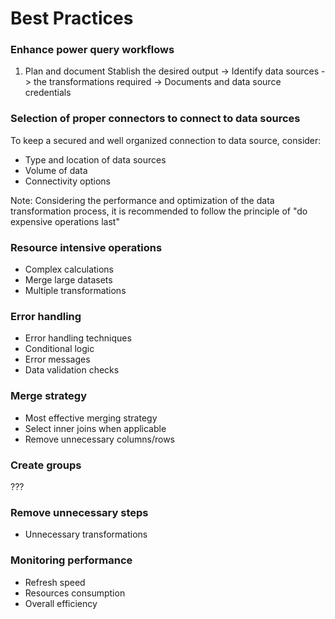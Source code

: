 # Best Practices

### Enhance power query workflows
1. Plan and document
Stablish the desired output -> Identify data sources -> the transformations required -> Documents and data source credentials

###  Selection of proper connectors to connect to data sources
To keep a secured and well organized connection to data source, consider:
- Type and location of data sources
- Volume of data 
- Connectivity options

Note: Considering the performance and optimization of the data transformation process, it is recommended to follow the principle of "do expensive operations last"

### Resource intensive operations
- Complex calculations
- Merge large datasets
- Multiple transformations

### Error handling
- Error handling  techniques
- Conditional logic
- Error messages
- Data validation checks

### Merge strategy
- Most effective merging strategy
- Select inner joins when applicable
- Remove unnecessary columns/rows

### Create groups
???

### Remove unnecessary steps
- Unnecessary transformations

### Monitoring performance
- Refresh speed
- Resources consumption
- Overall efficiency
